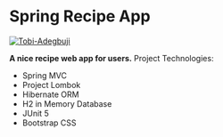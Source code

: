 # Spring Recipe App
[![Tobi-Adegbuji](https://circleci.com/gh/Tobi-Adegbuji/spring-recipe-project.svg?style=shield)](https://circleci.com/gh/Tobi-Adegbuji/spring-recipe-project)

**A nice recipe web app for users.**
Project Technologies: 
- Spring MVC
- Project Lombok
- Hibernate ORM
- H2 in Memory Database
- JUnit 5
- Bootstrap CSS

